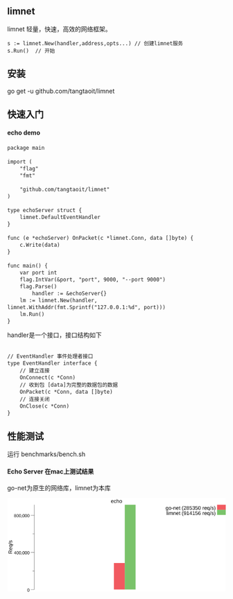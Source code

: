 ## limnet

limnet 轻量，快速，高效的网络框架。

```
s := limnet.New(handler,address,opts...) // 创建limnet服务
s.Run()  // 开始
```

## 安装

go get -u github.com/tangtaoit/limnet

## 快速入门

#### echo demo

```
package main

import (
	"flag"
	"fmt"

	"github.com/tangtaoit/limnet"
)

type echoServer struct {
	limnet.DefaultEventHandler
}

func (e *echoServer) OnPacket(c *limnet.Conn, data []byte) {
	c.Write(data)
}

func main() {
	var port int
	flag.IntVar(&port, "port", 9000, "--port 9000")
	flag.Parse()
        handler := &echoServer{}
	lm := limnet.New(handler, limnet.WithAddr(fmt.Sprintf("127.0.0.1:%d", port)))
	lm.Run()
}
```

handler是一个接口，接口结构如下

```

// EventHandler 事件处理者接口
type EventHandler interface {
	// 建立连接
	OnConnect(c *Conn)
	// 收到包 [data]为完整的数据包的数据
	OnPacket(c *Conn, data []byte)
	// 连接关闭
	OnClose(c *Conn)
}

```

## 性能测试

运行 benchmarks/bench.sh

#### Echo Server 在mac上测试结果

go-net为原生的网络库，limnet为本库

![](benchmarks/results/echo.png)
